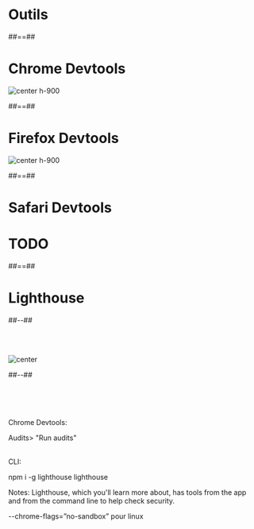 <!-- .slide: class="transition-white sfeir-bg-blue" -->

# Outils

##==##

# Chrome Devtools

![center h-900](./assets/images/chrome_devtools.png)

##==##

# Firefox Devtools

![center h-900](./assets/images/firefox_devtools.png)

##==##

# Safari Devtools

# **TODO**

##==##

<!-- .slide: class="two-column-layout" -->

# Lighthouse

##--##

<br><br>

![center](./assets/images/lighthouse.png)

##--##

<br><br><br>

Chrome Devtools:

Audits> "Run audits"
<br><br>

CLI:

npm i -g lighthouse lighthouse <url>

Notes:
Lighthouse, which you'll learn more about, has tools from the app and from the command line to help check security.

--chrome-flags=”no-sandbox” pour linux
